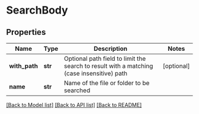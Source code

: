 # SearchBody

## Properties
Name | Type | Description | Notes
------------ | ------------- | ------------- | -------------
**with_path** | **str** | Optional path field to limit the search to result with a matching (case insensitive) path | [optional] 
**name** | **str** | Name of the file or folder to be searched | 

[[Back to Model list]](../README.md#documentation-for-models) [[Back to API list]](../README.md#documentation-for-api-endpoints) [[Back to README]](../README.md)


